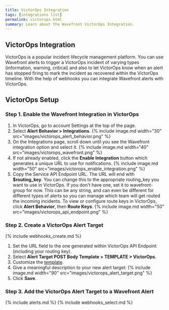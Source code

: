 ```yaml
---
title: VictorOps Integration
tags: [integrations list]
permalink: victorops.html
summary: Learn about the Wavefront VictorOps Integration.
---
```

## VictorOps Integration

VictorOps is a popular incident lifecycle management platform.
You can use Wavefront alerts to trigger a VictorOps incident of varying types (information, warning, critical) and also to let VictorOps know when an alert has stopped firing to mark the incident as recovered within the VictorOps timeline. With the help of webhooks you can integrate Wavefront alerts with VictorOps.
## VictorOps Setup



### Step 1. Enable the Wavefront Integration in VictorOps

1. In VictorOps, go to account Settings at the top of the page.
1. Select **Alert Behavior > Integrations**.
{% include image.md width="30" src="images/victorops_alert_behavior.png" %}
1. On the Integrations page, scroll down until you see the Wavefront integration option and select it.
{% include image.md width="40" src="images/victorops_wavefront.png" %}
1. If not already enabled, click the **Enable Integration** button which generates a unique URL to use for notifications.
{% include image.md width="50" src="images/victorops_enable_integration.png" %}
1. Copy the Service API Endpoint URL. The URL will end with **$routing_key**.  You can change this to the appropriate routing_key you want to use in VictorOps.  If you don't have one, set it to wavefront-group for now.  This can be any string, and can even be different for different types of alerts so you can manage which team will get routed the incoming incidents. To view or configure route keys in VictorOps, click **Alert Behavior**, then **Route Keys**.
{% include image.md width="50" src="images/victorops_api_endpoint.png" %}

### Step 2. Create a VictorOps Alert Target 

{% include webhooks_create.md %}
1. Set the URL field to the one generated within VictorOps API Endpoint (including your routing key).
1. Select **Alert Target POST Body Template > TEMPLATE > VictorOps**.
1. Customize the [template](https://docs.wavefront.com/alert_target_customizing.html).
1. Give a meaningful description to your new alert target:
{% include image.md width="90" src="images/victorops_alert_target.png" %}
1. Click **Save**. 

### Step 3. Add the VictorOps Alert Target to a Wavefront Alert

{% include alerts.md %}
{% include webhooks_select.md %}


